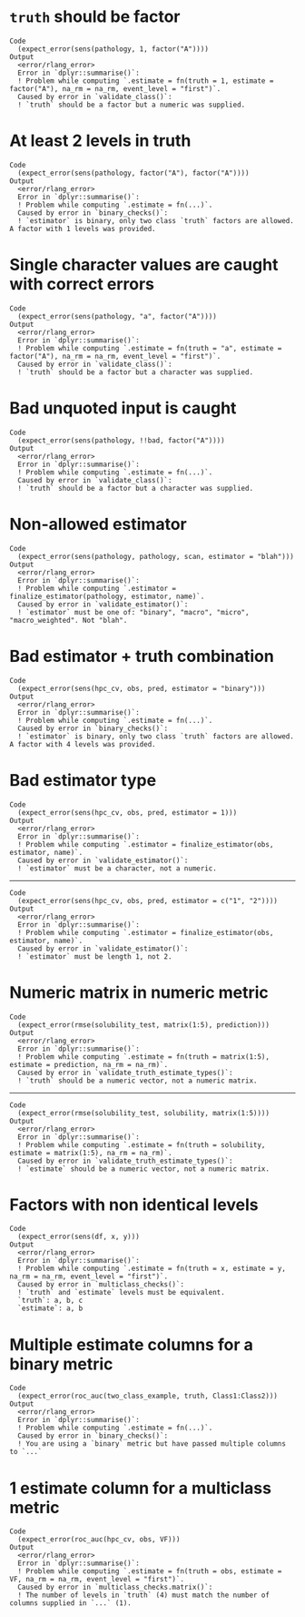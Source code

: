 # `truth` should be factor

    Code
      (expect_error(sens(pathology, 1, factor("A"))))
    Output
      <error/rlang_error>
      Error in `dplyr::summarise()`:
      ! Problem while computing `.estimate = fn(truth = 1, estimate = factor("A"), na_rm = na_rm, event_level = "first")`.
      Caused by error in `validate_class()`:
      ! `truth` should be a factor but a numeric was supplied.

# At least 2 levels in truth

    Code
      (expect_error(sens(pathology, factor("A"), factor("A"))))
    Output
      <error/rlang_error>
      Error in `dplyr::summarise()`:
      ! Problem while computing `.estimate = fn(...)`.
      Caused by error in `binary_checks()`:
      ! `estimator` is binary, only two class `truth` factors are allowed. A factor with 1 levels was provided.

# Single character values are caught with correct errors

    Code
      (expect_error(sens(pathology, "a", factor("A"))))
    Output
      <error/rlang_error>
      Error in `dplyr::summarise()`:
      ! Problem while computing `.estimate = fn(truth = "a", estimate = factor("A"), na_rm = na_rm, event_level = "first")`.
      Caused by error in `validate_class()`:
      ! `truth` should be a factor but a character was supplied.

# Bad unquoted input is caught

    Code
      (expect_error(sens(pathology, !!bad, factor("A"))))
    Output
      <error/rlang_error>
      Error in `dplyr::summarise()`:
      ! Problem while computing `.estimate = fn(...)`.
      Caused by error in `validate_class()`:
      ! `truth` should be a factor but a character was supplied.

# Non-allowed estimator

    Code
      (expect_error(sens(pathology, pathology, scan, estimator = "blah")))
    Output
      <error/rlang_error>
      Error in `dplyr::summarise()`:
      ! Problem while computing `.estimator = finalize_estimator(pathology, estimator, name)`.
      Caused by error in `validate_estimator()`:
      ! `estimator` must be one of: "binary", "macro", "micro", "macro_weighted". Not "blah".

# Bad estimator + truth combination

    Code
      (expect_error(sens(hpc_cv, obs, pred, estimator = "binary")))
    Output
      <error/rlang_error>
      Error in `dplyr::summarise()`:
      ! Problem while computing `.estimate = fn(...)`.
      Caused by error in `binary_checks()`:
      ! `estimator` is binary, only two class `truth` factors are allowed. A factor with 4 levels was provided.

# Bad estimator type

    Code
      (expect_error(sens(hpc_cv, obs, pred, estimator = 1)))
    Output
      <error/rlang_error>
      Error in `dplyr::summarise()`:
      ! Problem while computing `.estimator = finalize_estimator(obs, estimator, name)`.
      Caused by error in `validate_estimator()`:
      ! `estimator` must be a character, not a numeric.

---

    Code
      (expect_error(sens(hpc_cv, obs, pred, estimator = c("1", "2"))))
    Output
      <error/rlang_error>
      Error in `dplyr::summarise()`:
      ! Problem while computing `.estimator = finalize_estimator(obs, estimator, name)`.
      Caused by error in `validate_estimator()`:
      ! `estimator` must be length 1, not 2.

# Numeric matrix in numeric metric

    Code
      (expect_error(rmse(solubility_test, matrix(1:5), prediction)))
    Output
      <error/rlang_error>
      Error in `dplyr::summarise()`:
      ! Problem while computing `.estimate = fn(truth = matrix(1:5), estimate = prediction, na_rm = na_rm)`.
      Caused by error in `validate_truth_estimate_types()`:
      ! `truth` should be a numeric vector, not a numeric matrix.

---

    Code
      (expect_error(rmse(solubility_test, solubility, matrix(1:5))))
    Output
      <error/rlang_error>
      Error in `dplyr::summarise()`:
      ! Problem while computing `.estimate = fn(truth = solubility, estimate = matrix(1:5), na_rm = na_rm)`.
      Caused by error in `validate_truth_estimate_types()`:
      ! `estimate` should be a numeric vector, not a numeric matrix.

# Factors with non identical levels

    Code
      (expect_error(sens(df, x, y)))
    Output
      <error/rlang_error>
      Error in `dplyr::summarise()`:
      ! Problem while computing `.estimate = fn(truth = x, estimate = y, na_rm = na_rm, event_level = "first")`.
      Caused by error in `multiclass_checks()`:
      ! `truth` and `estimate` levels must be equivalent.
      `truth`: a, b, c
      `estimate`: a, b

# Multiple estimate columns for a binary metric

    Code
      (expect_error(roc_auc(two_class_example, truth, Class1:Class2)))
    Output
      <error/rlang_error>
      Error in `dplyr::summarise()`:
      ! Problem while computing `.estimate = fn(...)`.
      Caused by error in `binary_checks()`:
      ! You are using a `binary` metric but have passed multiple columns to `...`

# 1 estimate column for a multiclass metric

    Code
      (expect_error(roc_auc(hpc_cv, obs, VF)))
    Output
      <error/rlang_error>
      Error in `dplyr::summarise()`:
      ! Problem while computing `.estimate = fn(truth = obs, estimate = VF, na_rm = na_rm, event_level = "first")`.
      Caused by error in `multiclass_checks.matrix()`:
      ! The number of levels in `truth` (4) must match the number of columns supplied in `...` (1).

